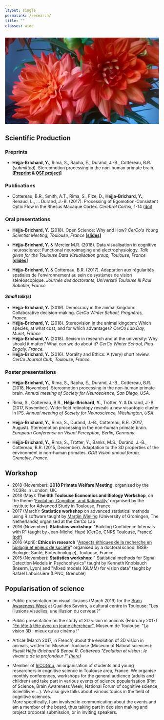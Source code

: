 ```yaml
---
layout: single
permalink: /research/
title: ""
classes: wide
---
```

<img src="/assets/images/RedFlowers.jpg" alt="My research"> 

## Scientific Production

### Preprints
* **Héjja-Brichard, Y.**, Rima, S., Rapha, E., Durand, J.-B., Cottereau, B.R. (*submitted*). Stereomotion processing in the non-human primate brain. <b>[[Preprint](https://www.biorxiv.org/content/10.1101/638155v1) & [OSF project](https://osf.io/yxrsv/)]</b>

### Publications 

<!-- * Rima, S., Cottereau, B.R., **Héjja-Brichard, Y.**, Trotter, Y. & Durand, J.B. (*in prep*). A new visuotopic cluster in macaque posterior parietal cortex revealed by wide-field retinotopy. -->

* Cottereau, B.R., Smith, A.T., Rima, S., Fize, D., **Héjja-Brichard, Y.**, Renaud, L., … Durand, J.-B. (2017). Processing of Egomotion-Consistent Optic Flow in the Rhesus Macaque Cortex. *Cerebral Cortex*, 1-14 ([doi](https://doi.org/10.1093/cercor/bhw412)).


<!--## Conferences-->

### Oral presentations

* **Héjja-Brichard, Y.** (2018). Open Science: Why and How? *CerCo's Young Scientist Meeting, Toulouse, France* <a href="/pdf/OSF_YSM18.pdf" target="_blank"><b>[slides]</b></a><br>

* **Héjja-Brichard, Y.** & Mercier M.R. (2018). Data visualisation in cognitive neuroscience: Functional neuroimaging and electrophysiology. *Talk given for the Toulouse Data Vizualisation group, Toulouse, France* <a href="/pdf/YHB_ToulouseDataViz.pdf" target="_blank"><b>[slides]</b></a><br>

* **Héjja-Brichard, Y.** & Cottereau, B.R. (2017). Adaptation aux régularités spatiales de l'environnement au sein de systèmes de vision stéréoscopique. *Journée des doctorants, Université Toulouse III Paul Sabatier, France*

#### *Small talk(s)*
* **Héjja-Brichard, Y.** (2019). Democracy in the animal kingdom: Collaborative decision-making.  *CerCo Winter School, Pragnères, France.*
* **Héjja-Brichard, Y.** (2018). Stereovision in the animal kingdom: Which species, at what cost, and for which advantages? *CerCo Lab Day, Muret, France* 
* **Héjja-Brichard, Y.** (2018). Sexism in research and at the university: Why should it matter? What can we do about it?  *CerCo Winter School, Piau-Engaly, France.*
* **Héjja-Brichard, Y.** (2016). Morality and Ethics: A (very) short review. *CerCo Journal Club, Toulouse, France.* 

### Poster presentations
* **Héjja-Brichard, Y.**, Rima, S., Rapha, E., Durand, J.-B., Cottereau, B.R. (2018, November). Stereomotion processing in the non-human primate brain. *Annual meeting of Society for Neuroscience, San Diego, USA*.

* Rima, S., Cottereau, B.R., **Héjja-Brichard, Y.**, Trotter, Y. & Durand, J.-B. (2017, November). Wide-field retinotopy reveals a new visuotopic cluster in IPS. *Annual meeting of Society for Neuroscience, Washington, USA*.

* **Héjja-Brichard, Y.**, Rima, S., Durand, J.-B., Cottereau, B.R. (2017, August). Stereomotion processing in the non-human primate brain. *European Conference on Visual Perception, Berlin, Germany*.

* **Héjja-Brichard, Y.**, Rima, S., Trotter, Y., Banks, M.S., Durand, J.-B., Cottereau, B.R. (2015, December). Adaptation to the 3D properties of the environment in non-human primates. *GDR Vision annual forum, Grenoble, France*.


## Workshop
* 2018 (November): **2018 Primate Welfare Meeting**, organised by the NC3Rs in London, UK.
* 2018 (May): **The 6th Toulouse Economics and Biology Workshop**, on the theme '[Evolution, Cognition, and Rationality](http://www.iast.fr/conferences/2018-6th-toulouse-economics-and-biology-workshop)' organised by the Institute for Advanced Study in Toulouse, France.
* 2017 (March): **Statistics workshop** on advanced statistical methods using R software taught by [Martijn Wieling](http://www.martijnwieling.nl/presentations) (University of Groningen, The Netherlands) organised at the CerCo Lab
* 2016 (November): **Statistics workshop**: "Building Confidence Intervals with R" taught by Jean-Michel Hupé (CerCo, CNRS Toulouse, France) [(pdf)](https://gdrvision2016.sciencesconf.org/data/pages/GDRvision2016_ConfidenceIntervalsBasics.pdf)
* 2016 (April): **Ethics in research** "[Aspects éthiques de la recherche en biologie et enjeux de société](http://societal.genotoul.fr/wp-content/uploads/2017/01/Module-2016-DP04-B-Programme.pdf)" organised by a doctoral school (BSB-Biologie, Santé, Biotechnologie), Toulouse, France.
* 2015 (November): **Statistics workshop**: " Statistical methods for Signal Detection Models in Psychophysics" taught by Kenneth Knoblauch (Inserm, Lyon) and "Mixed models (GLMM) for vision data" taught by Rafaël Laboissière (LPNC, Grenoble)

## Popularisation of science
* Public presentation on visual illusions (March 2019) for the [Brain Awareness Week](https://www.semaineducerveau.fr/manifestation/les-illusions-visuelles-une-illusion-du-cerveau/) at Quai des Savoirs, a cultural centre in Toulouse: "Les illusions visuelles, une illusion du cerveau?"

* Public presentation on the study of 3D vision in animals  (February 2017) ["En tête à tête avec un jeune chercheur"](http://www.univ-toulouse.fr/sites/default/files/dp-avis_de_recherche-lactualite_par_les_jeunes_chercheurs-5fev2017.pdf), Museum de Toulouse: "La vision 3D : mieux qu’au cinéma !"

* Article (March 2017, in French) about the evolution of 3D vision in animals, written for Muséum Toulouse (Museum of Natural sciences): 
*Yseult Héjja-Brichard & Benoit R. Cottereau "Evolution et vision : le vivant a de la profondeur !" ([here](http://www.museum.toulouse.fr/-/evolution-et-vision-le-vivant-a-de-la-profondeur-))*

* Member of [InCOGnu](http://incognu.fr/), an organisation of students and young researchers in cognitive science in Toulouse area, France. We organise monthly conferences, workshops for the general audience (adults and children) and take part in various events of science popularisation (Pint of Science, Brain Awareness Week, National Forum of cognitive science, Scientilivre ...). We also give talks about various topics in the field of cognitive sciences. <br> 
More specifically, I am involved in communicating about the events and am a member of the board, thus taking part in decision making and project proposal submission, or in inviting speakers.

